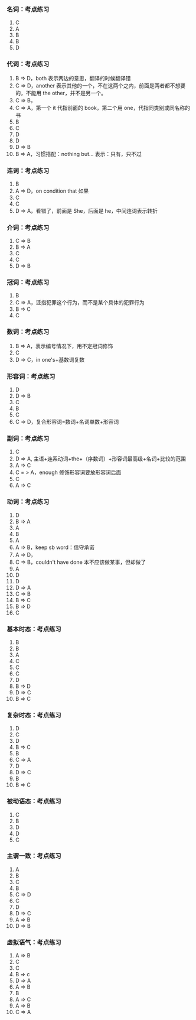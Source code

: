 ### 名词：考点练习

1. C
2. A
3. B
4. B
5. D

### 代词：考点练习

1. B => D，both 表示两边的意思，翻译的时候翻译错
2. C => D，another 表示其他的一个，不在这两个之内，前面是两者都不想要的，不能用 the other，并不是另一个。
3. C => B，
4. C => A，第一个 it 代指前面的 book，第二个用 one，代指同类别或同名称的书
5. B
6. C
7. D
8. D
9. D => B
10. B => A，习惯搭配：nothing but... 表示：只有，只不过

### 连词：考点练习

1. B
2. A => D，on condition that 如果
3. C
4. C
5. D => A，看错了，前面是 She，后面是 he，中间连词表示转折

### 介词：考点练习

1. C => B
2. B => A
3. C
4. C
5. D => B

### 冠词：考点练习

1. B
2. C => A，泛指犯罪这个行为，而不是某个具体的犯罪行为
3. B => C
4. C

### 数词：考点练习

1. B => A，表示编号情况下，用不定冠词修饰
2. C
3. D => C，in one's+基数词复数

### 形容词：考点练习

1. D
2. D => B
3. C
4. B
5. C
6. C => D，复合形容词=数词+名词单数+形容词

### 副词：考点练习

1. C
2. D => A, 主语+连系动词+the+（序数词）+形容词最高级+名词+比较的范围
3. A => C
4. C = > A，enough 修饰形容词要放形容词后面
5. C
6. A => C

### 动词：考点练习

1. D
2. B => A
3. A
4. B
5. A
6. A => B，keep sb word：信守承诺
7. A => D，
8. C => B，couldn't have done 本不应该做某事，但却做了
9. A
10. D
11. D
12. D => A
13. C => B
14. B => C
15. B => D
16. C

### 基本时态：考点练习

1. B
2. B
3. A
4. C
5. C
6. C
7. D
8. B => D
9. D => C
10. B => C

### 复杂时态：考点练习

1. D
2. C
3. D
4. B => C
5. B
6. C => A
7. D
8. D => C
9. B
10. B => C

### 被动语态：考点练习

1. C
2. B
3. D
4. D
5. C

### 主谓一致：考点练习

1. A
2. B
3. C
4. B
5. C => D
6. C
7. D
8. D => C
9. A => B
10. D => B

### 虚拟语气：考点练习

1. A => B
2. C
3. C
4. B => c
5. D => A
6. A => B
7. B
8. A => C
9. A => B
10. C => A
